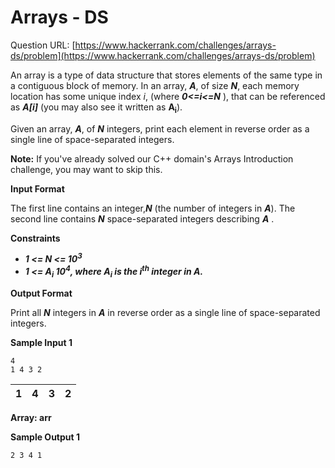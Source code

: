 # Arrays - DS

Question URL: [https://www.hackerrank.com/challenges/arrays-ds/problem](https://www.hackerrank.com/challenges/arrays-ds/problem)

An array is a type of data structure that stores elements of the same type in a contiguous block of memory. In an array, ***A***, of size ***N***, each memory location has some unique index *i*, (where ***0<=i<=N*** ), that can be referenced as ***A[i]*** (you may also see it written as **A<sub>i</sub>**).

Given an array, ***A***, of ***N*** integers, print each element in reverse order as a single line of space-separated integers.

**Note:** If you've already solved our C++ domain's Arrays Introduction challenge, you may want to skip this.

**Input Format**

The first line contains an integer,***N*** (the number of integers in ***A***).
The second line contains ***N*** space-separated integers describing ***A*** .

**Constraints**

* ***1 <= N <= 10<sup>3</sup>***
* ***1 <= A<sub>i</sub> 10<sup>4</sup>, where A<sub>i</sub> is the i<sup>th</sup> integer in A.***

**Output Format**

Print all ***N*** integers in ***A*** in reverse order as a single line of space-separated integers.

**Sample Input 1**

```
4
1 4 3 2
```

| 1 | 4 | 3 | 2 |
|---|---|---|---|

   **Array: arr**

**Sample Output 1**

```
2 3 4 1
```

